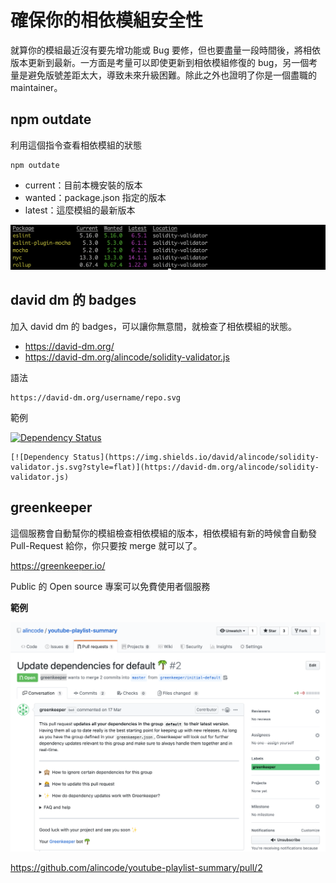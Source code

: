 # 確保你的相依模組安全性

就算你的模組最近沒有要先增功能或 Bug 要修，但也要盡量一段時間後，將相依版本更新到最新。一方面是考量可以即使更新到相依模組修復的 bug，另一個考量是避免版號差距太大，導致未來升級困難。除此之外也證明了你是一個盡職的 maintainer。

## npm outdate

利用這個指令查看相依模組的狀態

```
npm outdate
```

- current：目前本機安裝的版本
- wanted：package.json 指定的版本
- latest：這麼模組的最新版本

![](https://raw.githubusercontent.com/alincode/modular-design-30days-2019/master/assets/npm-outdate.png)

## david dm 的 badges

加入 david dm 的 badges，可以讓你無意間，就檢查了相依模組的狀態。

- <https://david-dm.org/>
- <https://david-dm.org/alincode/solidity-validator.js>

語法

```
https://david-dm.org/username/repo.svg
```

範例

[![Dependency Status](https://img.shields.io/david/alincode/solidity-validator.js.svg?style=flat)](https://david-dm.org/alincode/solidity-validator.js)

```
[![Dependency Status](https://img.shields.io/david/alincode/solidity-validator.js.svg?style=flat)](https://david-dm.org/alincode/solidity-validator.js)
```

## greenkeeper

這個服務會自動幫你的模組檢查相依模組的版本，相依模組有新的時候會自動發 Pull-Request 給你，你只要按 merge 就可以了。

<https://greenkeeper.io/>

Public 的 Open source 專案可以免費使用者個服務

**範例**

![](https://raw.githubusercontent.com/alincode/modular-design-30days-2019/master/assets/greenkeeper-pr.png)

<https://github.com/alincode/youtube-playlist-summary/pull/2>
